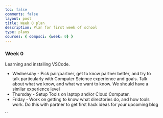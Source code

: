 ```yaml
---
toc: false
comments: false
layout: post
title: Week 0 plan
description: Plan for first week of school
type: plans
courses: { compsci: {week: 0} }
---
```


### Week 0
Learning and installing VSCode.
- Wednesday - Pick pair/partner, get to know partner better, and try to talk particularly with Computer Science experience and goals. Talk about what we know, and what we want to know. We should have a similar experience level
- Thursday - Setup Tools on laptop and/or Cloud Computer.
- Friday - Work on getting to know what directories do, and how tools work. Do this with partner to get first hack ideas for your upcoming blog


``

